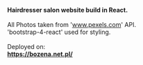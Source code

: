 <b> Hairdresser salon website build in React. </b>
<br><br>
All Photos taken from 'www.pexels.com' API.
<br>
'bootstrap-4-react' used for styling.
<br><br>
Deployed on:<br>
<b>https://bozena.net.pl/</b>
